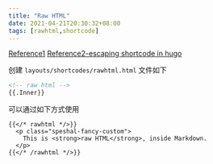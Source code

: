 ```yaml
---
title: "Raw HTML"
date: 2021-04-21T20:30:32+08:00
tags: [rawhtml,shortcode]
---
```


[Reference1](https://anaulin.org/blog/hugo-raw-html-shortcode/)
[Reference2-escaping shortcode in hugo](https://dyiwu.github.io/2019/04/escape-hugo-shortcode/)

创建 `layouts/shortcodes/rawhtml.html` 文件如下

```html
<!-- raw html -->
{{.Inner}}
```

可以通过如下方式使用


```
{{</* rawhtml */>}}
  <p class="speshal-fancy-custom">
    This is <strong>raw HTML</strong>, inside Markdown.
  </p>
{{</* /rawhtml */>}}
```
